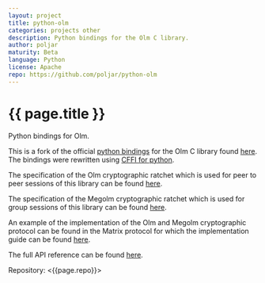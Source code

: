 ```yaml
---
layout: project
title: python-olm
categories: projects other
description: Python bindings for the Olm C library.
author: poljar
maturity: Beta
language: Python
license: Apache
repo: https://github.com/poljar/python-olm
---
```


# {{ page.title }}
Python bindings for Olm.

This is a fork of the official [python bindings][2] for the Olm C library found [here][1].
The bindings were rewritten using [CFFI for python][3].

The specification of the Olm cryptographic ratchet which is used for peer to
peer sessions of this library can be found [here][4].

The specification of the Megolm cryptographic ratchet which is used for group
sessions of this library can be found [here][5].

An example of the implementation of the Olm and Megolm cryptographic protocol
can be found in the Matrix protocol for which the implementation guide can be
found [here][6].

The full API reference can be found [here][7].

[1]: https://git.matrix.org/git/olm/about/
[2]: https://git.matrix.org/git/olm/tree/python?id=f8c61b8f8432d0b0b38d57f513c5048fb42f22ab
[3]: https://cffi.readthedocs.io/en/latest/
[4]: https://git.matrix.org/git/olm/about/docs/olm.rst
[5]: https://git.matrix.org/git/olm/about/docs/megolm.rst
[6]: https://matrix.org/docs/guides/e2e_implementation.html
[7]: https://poljar.github.io/python-olm/html/index.html

Repository: <{{page.repo}}>
